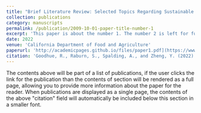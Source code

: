 ```yaml
---
title: "Brief Literature Review: Selected Topics Regarding Sustainable Agriculture and Economic Incentives"
collection: publications
category: manuscripts
permalink: /publication/2009-10-01-paper-title-number-1
excerpt: 'This paper is about the number 1. The number 2 is left for future work.'
date: 2022
venue: 'California Department of Food and Agriculture'
paperurl: 'http://academicpages.github.io/files/paper1.pdf](https://www.cdfa.ca.gov/oefi/opca/docs/sustainable_pest_management_literature_review.pdf'
citation: 'Goodhue, R., Raburn, S., Spalding, A., and Zheng, Y. (2022). &quot;Brief Literature Review: Selected Topics Regarding Sustainable Agriculture and Economic Incentives.&quot; <i>California Department of Food and Agriculture</i>.'
---
```


The contents above will be part of a list of publications, if the user clicks the link for the publication than the contents of section will be rendered as a full page, allowing you to provide more information about the paper for the reader. When publications are displayed as a single page, the contents of the above "citation" field will automatically be included below this section in a smaller font.
